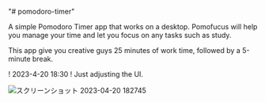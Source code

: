 "# pomodoro-timer" 

A simple Pomodoro Timer app that works on a desktop. Pomofucus will help you manage your time and let you focus on any tasks such as study.

This app give you creative guys 25 minutes of work time, followed by a 5-minute break.

! 2023-4-20 18:30
! Just adjusting the UI.

![スクリーンショット 2023-04-20 182745](https://user-images.githubusercontent.com/104293716/233323195-992f78c6-3bb6-4258-bcd3-6b7056848e7d.png)
